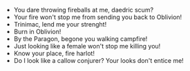 - You dare throwing fireballs at me, daedric scum?
- Your fire won't stop me from sending you back to Oblivion!
- Trinimac, lend me your strenght!
- Burn in Oblivion!
- By the Paragon, begone you walking campfire!
- Just looking like a female won't stop me killing you!
- Know your place, fire harlot!
- Do I look like a callow conjurer? Your looks don't entice me!
